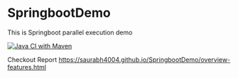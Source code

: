 # SpringbootDemo
This is Springboot parallel execution demo

[![Java CI with Maven](https://github.com/saurabh4004/SpringbootDemo/actions/workflows/maven.yml/badge.svg)](https://github.com/saurabh4004/SpringbootDemo/actions/workflows/maven.yml)

Checkout Report
https://saurabh4004.github.io/SpringbootDemo/overview-features.html
